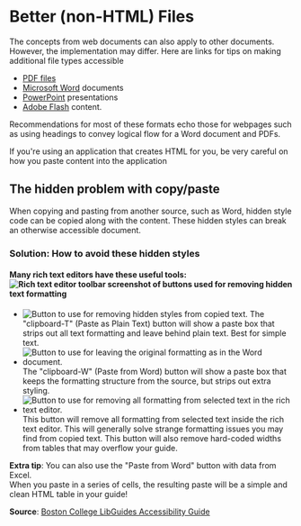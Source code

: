 # Better \(non-HTML\) Files

The concepts from web documents can also apply to other documents. However, the implementation may differ. Here are links for tips on making additional file types accessible

* [PDF files](http://webaim.org/techniques/acrobat/)
* [Microsoft Word](http://webaim.org/techniques/word/) documents
* [PowerPoint](http://webaim.org/techniques/powerpoint/) presentations
* [Adobe Flash](http://webaim.org/techniques/flash/) content.

Recommendations for most of these formats echo those for webpages such as using headings to convey logical flow for a Word document and PDFs.

If you're using an application that creates HTML for you, be very careful on how you paste content into the application

## The hidden problem with copy/paste

When copying and pasting from another source, such as Word, hidden style code can be copied along with the content. These hidden styles can break an otherwise accessible document.

### Solution: How to avoid these hidden styles

#### Many rich text editors have these useful tools: ![Rich text editor toolbar screenshot of buttons used for removing hidden text formatting](http://s3.amazonaws.com/libapps/accounts/3908/images/lg-richtexteditor-toolbar.png)

* ![Button to use for removing hidden styles from copied text.](http://s3.amazonaws.com/libapps/accounts/3908/images/lg-pasteplainbutton.png) The "clipboard-T" \(Paste as Plain Text\) button will show a paste box that strips out all text formatting and leave behind plain text. Best for simple text.
* ![Button to use for leaving the original formatting as in the Word document.](http://s3.amazonaws.com/libapps/accounts/3908/images/lg-pastewordbutton.png) The "clipboard-W" \(Paste from Word\) button will show a paste box that keeps the formatting structure from the source, but strips out extra styling. 
* ![Button to use for removing all formatting from selected text in the rich text editor.](http://s3.amazonaws.com/libapps/accounts/3908/images/lg-clearformattingbutton.png) This button will remove all formatting from selected text inside the rich text editor. This will generally solve strange formatting issues you may find from copied text. This button will also remove hard-coded widths from tables that may overflow your guide.

**Extra tip**: You can also use the "Paste from Word" button with data from Excel.  
When you paste in a series of cells, the resulting paste will be a simple and clean HTML table in your guide!

**Source**: [Boston College LibGuides Accessibility Guide](http://libguides.bc.edu/guidestandards/accessibility)

